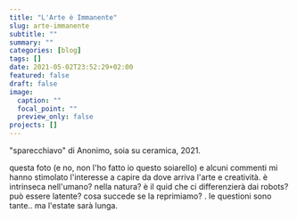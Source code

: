 ```yaml
---
title: "L'Arte è Immanente"
slug: arte-immanente
subtitle: ""
summary: ""
categories: [blog]
tags: []
date: 2021-05-02T23:52:29+02:00
featured: false
draft: false
image:
  caption: ""
  focal_point: ""
  preview_only: false
projects: []
---
```


"sparecchiavo" di Anonimo, soia su ceramica, 2021.

questa foto (e no, non l'ho fatto io questo soiarello) e alcuni commenti mi hanno stimolato l'interesse a capire da dove arriva l'arte e creatività. è intrinseca nell'umano? nella natura? è il quid che ci differenzierà dai robots? può essere latente? cosa succede se la reprimiamo? . le questioni sono tante.. ma l'estate sarà lunga.
